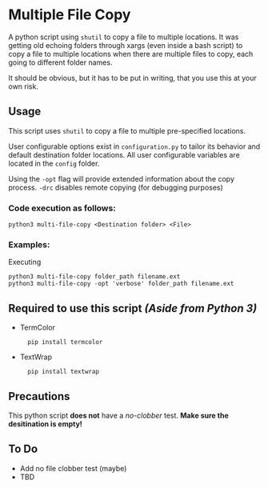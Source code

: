 # Multiple File Copy

A python script using `shutil` to copy a file to multiple locations. It was getting old echoing folders through xargs (even inside a bash script) to copy a file to multiple locations when there are multiple files to copy, each going to different folder names.

It should be obvious, but it has to be put in writing, that you use this at your own risk.

## Usage

This script uses `shutil` to copy a file to multiple pre-specified locations.

User configurable options exist in `configuration.py` to tailor its behavior and default destination folder locations. All user configurable variables are located in the `config` folder.

Using the `-opt` flag will provide extended information about the copy process. `-drc` disables remote copying (for debugging purposes)

### **Code execution as follows:**

    python3 multi-file-copy <Destination folder> <File>

### **Examples:**

Executing

    python3 multi-file-copy folder_path filename.ext
    python3 multi-file-copy -opt 'verbose' folder_path filename.ext

## Required to use this script *(Aside from Python 3)*

* TermColor

        pip install termcolor
* TextWrap

        pip install textwrap

## **Precautions**

This python script **does not** have a *no-clobber* test. **Make sure the desitination is empty!**

## To Do

* Add no file clobber test (maybe)
* TBD

